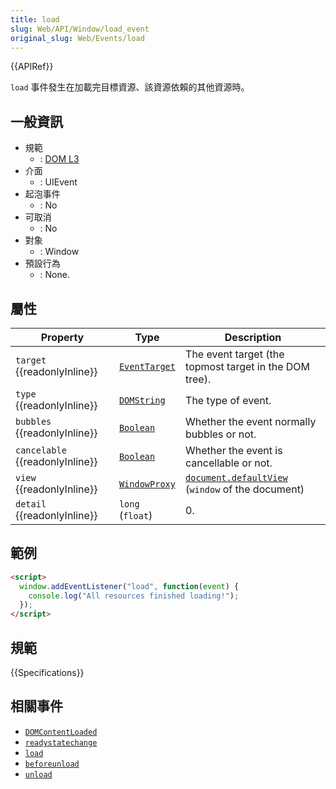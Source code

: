 ```yaml
---
title: load
slug: Web/API/Window/load_event
original_slug: Web/Events/load
---
```


{{APIRef}}

`load` 事件發生在加載完目標資源、該資源依賴的其他資源時。

## 一般資訊

- 規範
  - : [DOM L3](http://www.w3.org/TR/DOM-Level-3-Events/#event-type-load)
- 介面
  - : UIEvent
- 起泡事件
  - : No
- 可取消
  - : No
- 對象
  - : Window
- 預設行為
  - : None.

## 屬性

| Property                              | Type                                             | Description                                                                                   |
| ------------------------------------- | ------------------------------------------------ | --------------------------------------------------------------------------------------------- |
| `target` {{readonlyInline}}     | [`EventTarget`](/zh-TW/docs/Web/API/EventTarget) | The event target (the topmost target in the DOM tree).                                        |
| `type` {{readonlyInline}}       | [`DOMString`](/zh-TW/docs/Web/API/DOMString)     | The type of event.                                                                            |
| `bubbles` {{readonlyInline}}    | [`Boolean`](/zh-TW/docs/Web/API/Boolean)         | Whether the event normally bubbles or not.                                                    |
| `cancelable` {{readonlyInline}} | [`Boolean`](/zh-TW/docs/Web/API/Boolean)         | Whether the event is cancellable or not.                                                      |
| `view` {{readonlyInline}}       | [`WindowProxy`](/zh-TW/docs/Web/API/WindowProxy) | [`document.defaultView`](/zh-TW/docs/Web/API/Document/defaultView) (`window` of the document) |
| `detail` {{readonlyInline}}     | `long` (`float`)                                 | 0.                                                                                            |

## 範例

```html
<script>
  window.addEventListener("load", function(event) {
    console.log("All resources finished loading!");
  });
</script>
```

## 規範

{{Specifications}}

## 相關事件

- [`DOMContentLoaded`](/zh-TW/docs/Web/API/Window/DOMContentLoaded_event)
- [`readystatechange`](/zh-TW/docs/Web/API/Document/readystatechange_event)
- [`load`](/zh-TW/docs/Web/API/Window/load_event)
- [`beforeunload`](/zh-TW/docs/Web/API/Window/beforeunload_event)
- [`unload`](/zh-TW/docs/Web/API/Window/unload_event)
